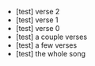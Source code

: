 - [test] verse 2
- [test] verse 1
- [test] verse 0
- [test] a couple verses
- [test] a few verses
- [test] the whole song
